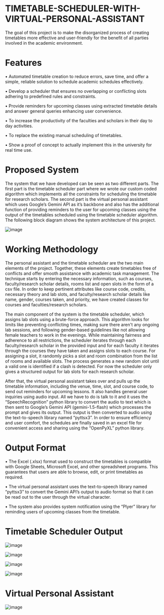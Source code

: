 # TIMETABLE-SCHEDULER-WITH-VIRTUAL-PERSONAL-ASSISTANT
The goal of this project is to make the disorganized process of creating timetables more effective and user-friendly for the benefit of all parties involved in the academic environment.
# Features
• Automated timetable creation to reduce errors, save time, and offer a simple, reliable solution to schedule academic schedules effectively.

• Develop a scheduler that ensures no overlapping or conflicting slots adhering to predefined rules and constraints.

• Provide reminders for upcoming classes using extracted timetable details and answer general queries enhancing user convenience.

• To increase the productivity of the faculties and scholars in their day to day activities.

• To replace the existing manual scheduling of timetables.

• Show a proof of concept to actually implement this in the university for real time use.

# Proposed System
The system that we have developed can be seen as two different parts. The first part is the timetable scheduler part where we wrote our custom coded algorithm which implements all the constraints for scheduling the timetable for research scholars. The second part is the virtual personal assistant which uses Google’s Gemini API as it’s backbone and also has the additional function of providing reminders to the user for upcoming classes using the output of the timetables scheduled using the timetable scheduler algorithm. The following block diagram shows the system architecture of this project.

![image](https://github.com/user-attachments/assets/26acfe1b-baef-4bb3-acfa-ee3a62e5c912)

# Working Methodology
The personal assistant and the timetable scheduler are the two main elements of the
project. Together, these elements create timetables free of conflicts and offer smooth assistance
with academic task management. The technique starts by entering the necessary information, such
as courses, faculty/research scholar details, rooms list and open slots in the form of a csv file. In
order to keep pertinent attributes like course code, credits, necessary theory and lab slots, and
faculty/research scholar details like name, gender, courses taken, and priority, we have created
classes for courses and faculties/research scholars.

The main component of the system is the timetable scheduler, which assigns lab slots
using a brute-force approach. This algorithm looks for limits like preventing conflicting times,
making sure there aren't any ongoing lab sessions, and following gender-based guidelines like not
allowing female teachers to work in the evenings. While maintaining fairness and adherence to all
restrictions, the scheduler iterates through each faculty/research scholar in the provided input and
for each faculty it iterates through the courses they have taken and assigns slots to each course.
For assigning a slot, it randomly picks a slot and room combination from the list of rooms and
available slots. The process generates a new random slot until a valid one is identified if a clash is
detected. For now the scheduler only gives a structured output for lab slots for each research
scholar.

After that, the virtual personal assistant takes over and pulls up the timetable information,
including the venue, time, slot, and course code, to send out reminders for upcoming lessons. It
also handles general user inquiries using audio input. All we have to do is talk to it and it uses the
“SpeechRecognition” python library to convert the audio to text which is then sent to Google’s
Gemini API (gemini-1.5-flash) which processes the prompt and gives its output. This output is
then converted to audio using the text-to-speech library named “pyttsx3”. In order to ensure
efficiency and user comfort, the schedules are finally saved in an excel file for convenient access
and sharing using the “OpenPyXL” python library.

# Output Format
• The Excel (.xlsx) format used to construct the timetables is compatible with Google
Sheets, Microsoft Excel, and other spreadsheet programs. This guarantees that users
are able to browse, edit, or print timetables as required.

• The virtual personal assistant uses the text-to-speech library named “pyttsx3” to
convert the Gemini API’s output to audio format so that it can be read out to the user
through the virtual character.

• The system also provides system notification using the “Plyer” library for reminding
users of upcoming classes from the timetable.

# Timetable Scheduler Output

![image](https://github.com/user-attachments/assets/6bc7266d-894e-4659-8604-250850024dfe)

![image](https://github.com/user-attachments/assets/c7d13b1b-395a-4918-9c5b-191ff89f6958)

![image](https://github.com/user-attachments/assets/91525cb3-a871-4103-843c-673cc321f8b5)

![image](https://github.com/user-attachments/assets/df6e6ea3-7748-46fa-b454-63294812df27)

# Virtual Personal Assistant

![image](https://github.com/user-attachments/assets/8e9da6cf-f20a-46b2-b6ad-5f5377f68290)






